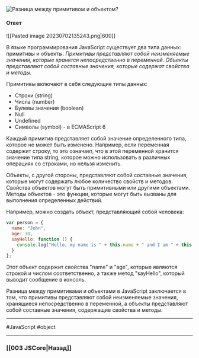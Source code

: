 ![Разница между примитивом и объектом?](https://youtu.be/nTE4qvSvxXY?t=791)

#### Ответ

![[Pasted image 20230702135243.png|600]]

В языке программирования JavaScript существует два типа данных: примитивы и объекты. 
*Примитивы представляют собой неизменяемые значения, которые хранятся непосредственно в переменной. Объекты представляют собой составные значения, которые содержат свойства и методы.*

Примитивы включают в себя следующие типы данных:
- Строки (string)
- Числа (number)
- Булевы значения (boolean)
- Null
- Undefined
- Символы (symbol) - в ECMAScript 6

Каждый примитив представляет собой значение определенного типа, которое не может быть изменено. Например, если переменная содержит строку, то это означает, что в этой переменной хранится значение типа string, которое можно использовать в различных операциях со строками, но нельзя изменить.

Объекты, с другой стороны, представляют собой составные значения, которые могут содержать любое количество свойств и методов. Свойства объектов могут быть примитивными или другими объектами. Методы объектов - это функции, которые могут быть вызваны для выполнения определенных действий.

Например, можно создать объект, представляющий собой человека:

```javascript
var person = {
  name: "John",
  age: 30,
  sayHello: function () {
    console.log("Hello, my name is " + this.name + " and I am " + this.age + " years old.");
  }
};
```

Этот объект содержит свойства "name" и "age", которые являются строкой и числом соответственно, а также метод "sayHello", который выводит сообщение в консоль.

Разница между примитивами и объектами в JavaScript заключается в том, что примитивы представляют собой неизменяемые значения, хранящиеся непосредственно в переменной, а объекты представляют собой составные значения, содержащие свойства и методы.

___
#JavaScript #object

___

### [[003 JSCore|Назад]]